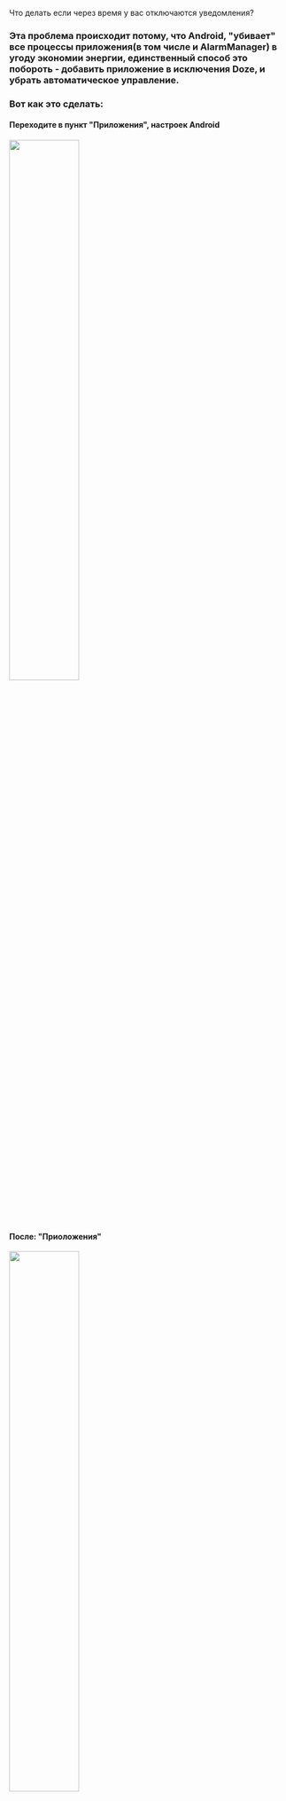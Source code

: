 Что делать если через время у вас отключаются уведомления?

### Эта проблема происходит потому, что Android, "убивает" все процессы приложения(в том числе и AlarmManager) в угоду экономии энергии, единственный способ это побороть - добавить приложение в исключения Doze, и убрать автоматическое управление.
### Вот как это сделать:

#### Переходите в пункт "Приложения", настроек Android
<img src="https://i.ibb.co/PYXL3mH/Screenshot-20200908-190349-com-android-settings.jpg" width="50%"/>
 
#### После: "Приоложения"
<img src="https://i.ibb.co/jH2RmP1/Screenshot-20200908-191220-com-android-settings.jpg" width="50%"/>

#### После нажимаете на триточки, далее "Спецаильные разрешения"
<img src="https://i.ibb.co/Fx5L57C/Screenshot-20200908-191227-com-android-settings.jpg" width="50%"/>

#### После: "Оптимизация батареи"
<img src="https://i.ibb.co/ryZDx1v/Screenshot-20200908-191236-com-android-settings.jpg" width="50%"/>

#### После нажимаете на пункт "запрещено" и выбираете: "все приложения"
<img src="https://i.ibb.co/mBrJgzS/Screenshot-20200908-191251-com-android-settings.jpg" width="50%"/>

#### Теперь ищите тут "Дневник ученика" и запрещаете ему оптимизировать работу батареии
<img src="https://i.ibb.co/kyfj1rp/Screenshot-20200908-191306-com-android-settings.jpg" width="50%"/>

### Снова возвращаемся к первому пункту "Приложений"
#### Перейдите в "Автозапуск приложений"
<img src="https://i.ibb.co/bQj0L8B/Screenshot-20200908-191220-com-android-settings-2.jpg" width="50%"/>

#### Найдите тут "Дневник ученика" и выключите переключатель
<img src="https://i.ibb.co/2dBKTgn/Screenshot-20200908-192521-com-huawei-systemmanager.jpg" width="50%"/>